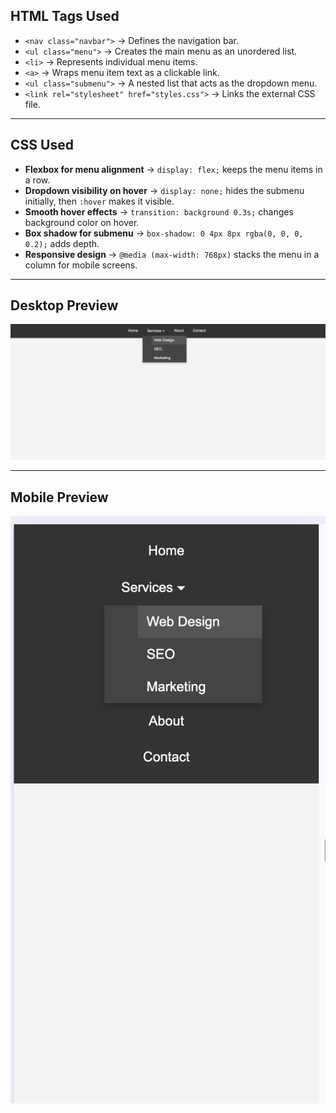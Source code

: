 ## HTML Tags Used
- `<nav class="navbar">` → Defines the navigation bar.
- `<ul class="menu">` → Creates the main menu as an unordered list.
- `<li>` → Represents individual menu items.
- `<a>` → Wraps menu item text as a clickable link.
- `<ul class="submenu">` → A nested list that acts as the dropdown menu.
- `<link rel="stylesheet" href="styles.css">` → Links the external CSS file.

---

## CSS Used
- **Flexbox for menu alignment** → `display: flex;` keeps the menu items in a row.
- **Dropdown visibility on hover** → `display: none;` hides the submenu initially, then `:hover` makes it visible.
- **Smooth hover effects** → `transition: background 0.3s;` changes background color on hover.
- **Box shadow for submenu** → `box-shadow: 0 4px 8px rgba(0, 0, 0, 0.2);` adds depth.
- **Responsive design** → `@media (max-width: 768px)` stacks the menu in a column for mobile screens.

---


## Desktop Preview
![Portfolio Website Preview](assets/desktop-View.png)

---

## Mobile Preview
![Portfolio Website Preview](assets/mobile-View.png)